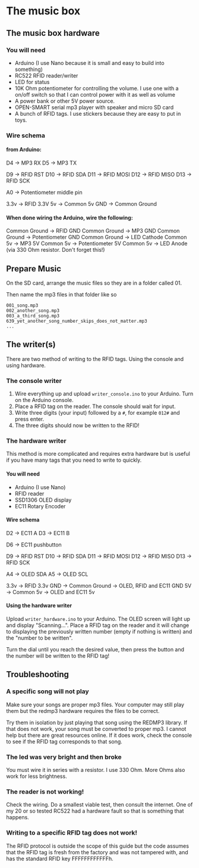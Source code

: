 # The music box

## The music box hardware

### You will need

- Arduino (I use Nano because it is small and easy to build into something)
- RC522 RFID reader/writer
- LED for status
- 10K Ohm potentiometer for controlling the volume. I use one with a on/off switch so that I can control power with it as well as volume
- A power bank or other 5V power source.
- OPEN-SMART serial mp3 player with speaker and micro SD card
- A bunch of RFID tags. I use stickers because they are easy to put in toys.

### Wire schema 

#### from Arduino:

D4 -> MP3 RX
D5 -> MP3 TX

D9 -> RFID RST
D10 -> RFID SDA
D11 -> RFID MOSI
D12 -> RFID MISO
D13 -> RFID SCK

A0 -> Potentiometer middle pin

3.3v -> RFID 3.3V
5v -> Common 5v
GND -> Common Ground 


#### When done wiring the Arduino, wire the following:

Common Ground -> RFID GND
Common Ground -> MP3 GND
Common Ground -> Potentiometer GND
Common Ground -> LED Cathode
Common 5v -> MP3 5V
Common 5v -> Potentiometer 5V
Common 5v -> LED Anode (via 330 Ohm resistor. Don't forget this!)

## Prepare Music
On the SD card, arrange the music files so they are in a folder called 01. 

Then name the mp3 files in that folder like so
```
001_song.mp3
002_another_song.mp3
003_a_third_song.mp3
639_yet_another_song_number_skips_does_not_matter.mp3
...
```

## The writer(s)
There are two method of writing to the RFID tags. Using the console and using hardware. 


### The console writer 
1. Wire everything up and upload `writer_console.ino` to your Arduino. Turn on the Arduino console.
2. Place a RFID tag on the reader. The console should wait for input.
3. Write three digits (your input) followed by a `#`, for example `012#` and press enter.
4. The three digits should now be written to the RFID!

### The hardware writer
This method is more complicated and requires extra hardware but is useful if you have many tags that you need to write to quickly.

#### You will need
- Arduino (I use Nano)
- RFID reader
- SSD1306 OLED display
- EC11 Rotary Encoder

#### Wire schema

D2 -> EC11 A
D3 -> EC11 B

D6 -> EC11 pushbutton

D9 -> RFID RST
D10 -> RFID SDA
D11 -> RFID MOSI
D12 -> RFID MISO
D13 -> RFID SCK

A4 -> OLED SDA
A5 -> OLED SCL

3.3v -> RFID 3.3v
GND -> Common Ground -> OLED, RFID and EC11 GND
5V -> Common 5v -> OLED and EC11 5v

#### Using the hardware writer
Upload `writer_hardware.ino` to your Arduino.
The OLED screen will light up and display "Scanning...". Place a RFID tag on the reader and it will change to displaying the previously written number (empty if nothing is written) and the "number to be written".

Turn the dial until you reach the desired value, then press the button and the number will be written to the RFID tag!


## Troubleshooting

### A specific song will not play
Make sure your songs are proper mp3 files. Your computer may still play them but the redmp3 hardware requires the files to be correct.

Try them in isolation by just playing that song using the REDMP3 library. If that does not work, your song must be converted to proper mp3. I cannot help but there are great resources online.
If it does work, check the console to see if the RFID tag corresponds to that song.

### The led was very bright and then broke
You must wire it in series with a resistor. I use 330 Ohm. More Ohms also work for less brightness.

### The reader is not working!
Check the wiring. Do a smallest viable test, then consult the internet. One of my 20 or so tested RC522 had a hardware fault so that is something that happens.

### Writing to a specific RFID tag does not work!
The RFID protocol is outside the scope of this guide but the code assumes that the RFID tag is fresh from the factory and was not tampered with, and has the standard RFID key FFFFFFFFFFFFh.
